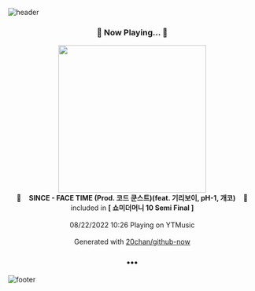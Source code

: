 ![header](https://capsule-render.vercel.app/api?type=wave&height=170&section=header&text=Hi.%20I'm%20SHIFT&fontColor=090707&fontAlignX=45&fontAlignY=65&fontSize=100)

<h3 align="center">🎵 Now Playing... 🎵</h3>
<p align="center">
  <a href="https://music.youtube.com/watch?v=i6zVlDkX3wM">
    <img width="300" src="https://lh3.googleusercontent.com/kGdxoFrl5jE6vmnfHMQwLUsaMQh_c80un2l-NXOD4tNAYmR30j40aORNyudoa-mxyb0Rokr7m_2RA2K2og">
  </a>
  <br>
  🎵&nbsp&nbsp&nbsp <b>SINCE - FACE TIME (Prod. 코드 쿤스트)(feat. 기리보이, pH-1, 개코)</b> &nbsp&nbsp&nbsp🎵
  <br>
  included in <b>[ 쇼미더머니 10 Semi Final ]</b>
  
  <br />
  <br />
  08/22/2022 10:26 Playing on YTMusic
  <br />
  <br />
  Generated with <a href="https://github.com/20chan/github-now">20chan/github-now</a>
</p>

<h3 align="center">•••</h3>

![footer](https://capsule-render.vercel.app/api?type=wave&height=150&section=footer)
